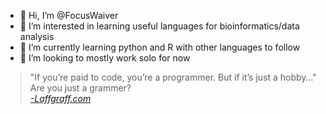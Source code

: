 - 👋 Hi, I’m @FocusWaiver
- 👀 I’m interested in learning useful languages for bioinformatics/data analysis
- 🌱 I’m currently learning python and R with other languages to follow
- 💞️ I’m looking to mostly work solo for now
> "If you’re paid to code, you’re a programmer. But if it’s just a hobby…"
>  <br>Are you just a grammer?<br>
>  *[-Laffgraff.com](https://laffgaff.com/programmer-jokes-puns/)*
